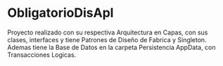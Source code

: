 # ObligatorioDisApl
Proyecto realizado con su respectiva Arquitectura en Capas, con sus clases, interfaces y tiene Patrones de Diseño de Fabrica y Singleton. Ademas tiene la Base de Datos en la carpeta Persistencia AppData, con Transacciones Logicas.
